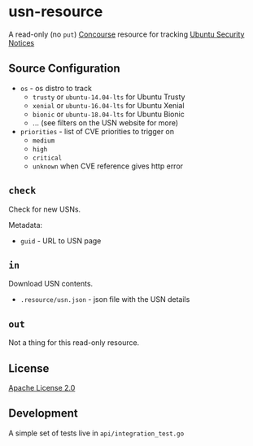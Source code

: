 # usn-resource

A read-only (no `put`) [Concourse](https://concourse.ci) resource for tracking
[Ubuntu Security Notices](https://usn.ubuntu.com/)


## Source Configuration
 * `os` - os distro to track
   * `trusty` or `ubuntu-14.04-lts` for Ubuntu Trusty
   * `xenial` or `ubuntu-16.04-lts` for Ubuntu Xenial
   * `bionic` or `ubuntu-18.04-lts` for Ubuntu Bionic
   * ... (see filters on the USN website for more)
 * `priorities` - list of CVE priorities to trigger on
   * `medium`
   * `high`
   * `critical`
   * `unknown` when CVE reference gives http error


## `check`

Check for new USNs.

Metadata:

 * `guid` - URL to USN page


## `in`

Download USN contents.

 * `.resource/usn.json` - json file with the USN details


## `out`

Not a thing for this read-only resource.

## License

[Apache License 2.0](LICENSE)


## Development
A simple set of tests live in `api/integration_test.go`
